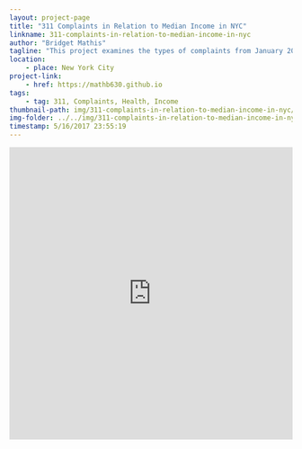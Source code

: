 ```yaml
---
layout: project-page
title: "311 Complaints in Relation to Median Income in NYC"
linkname: 311-complaints-in-relation-to-median-income-in-nyc
author: "Bridget Mathis"
tagline: "This project examines the types of complaints from January 2010 to December 2016 in relation to income throughout New York City."
location:
    - place: New York City
project-link:
    - href: https://mathb630.github.io
tags:
    - tag: 311, Complaints, Health, Income
thumbnail-path: img/311-complaints-in-relation-to-median-income-in-nyc/6Sqgvab.jpg
img-folder: ../../img/311-complaints-in-relation-to-median-income-in-nyc/
timestamp: 5/16/2017 23:55:19
---
```

<iframe width="100%" height="520" frameborder="0" src="https://bm8993.carto.com/builder/e76d2c9a-39cb-11e7-b134-0ee66e2c9693/embed" allowfullscreen webkitallowfullscreen mozallowfullscreen oallowfullscreen msallowfullscreen></iframe>
